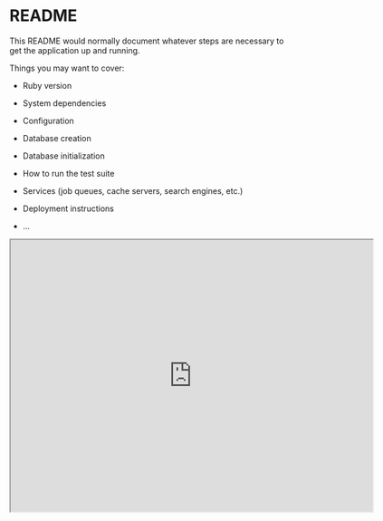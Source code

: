 # README

This README would normally document whatever steps are necessary to get the
application up and running.

Things you may want to cover:

* Ruby version

* System dependencies

* Configuration

* Database creation

* Database initialization

* How to run the test suite

* Services (job queues, cache servers, search engines, etc.)

* Deployment instructions

* ...
<iframe src="https://drive.google.com/file/d/1B-PWA2LLgk6j226E-TDjuNrx28miqQM-/preview" width="640" height="480" allow="autoplay"></iframe>
